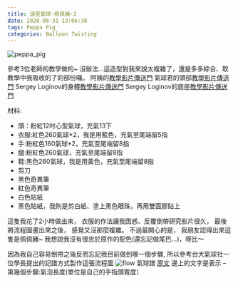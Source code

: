 ```yaml
---
title: 造型氣球-佩佩豬-2
date: 2020-08-31 13:06:38
tags: Peppa Pig
categories: Balloon Twisting
---
```


![peppa_pig](peppa_pig_2.jpg "balloon twisting peppa_pig_2")
<!-- more -->

參考3位老師的教學做的~ 
沒辦法...這造型對我來說太複雜了，還是多多綜合、取教學中我吸收的了的部份囉。
阿姨的[教學影片傳送門](https://www.youtube.com/watch?v=x7TohaHndSM)
氣球君的頭部[教學影片傳送門](https://www.youtube.com/watch?v=aRov7B6HJrM)
Sergey Loginov的身體[教學影片傳送門](https://www.youtube.com/watch?v=jzSIfwQ_Adw)
Sergey Loginov的底座[教學影片傳送門](https://www.youtube.com/watch?v=-Ls2DCk3Uxw)

材料:

* 頭：粉紅12吋心型氣球，充氣13下
* 衣服:紅色260氣球*2，我是用藍色，充氣至尾端留5指
* 手:粉紅色160氣球*2，充氣至尾端留8指
* 腿:粉紅色260氣球，充氣至尾端留8指
* 鞋:黑色260氣球，我是用黃色，充氣至尾端留8指
* 剪刀
* 黑色奇異筆
* 紅色奇異筆
* 白色貼紙
* 黑色貼紙，我則是剪白紙、塗上黑色眼珠，再用雙面膠貼上

這隻我花了2小時做出來，
衣服的作法讓我困惑、反覆倒帶研究影片很久，
最後將流程圖畫出來之後，
感覺又沒那麼複雜。
不過最開心的是，
我朋友認得出來這隻是佩佩豬~
我想說我沒有很忠於原作的配色(還忘記做尾巴...)，呀比～

因為我自己容易倒帶之後反而忘記我目前做到哪一個步驟,
所以參考台大氣球社一位學長提出的記譜方式製作這張流程圖
![flow](g.jpg "balloon twisting flow")
氣球譜 [原文](https://mropengate.blogspot.com/2016/03/blog-post_87.html)
邊上的文字是表示 – 第幾個步驟:氣泡長度(單位是自己的手指頭寬度）
